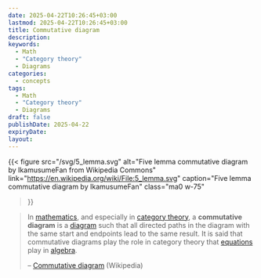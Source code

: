 ```yaml
---
date: 2025-04-22T10:26:45+03:00
lastmod: 2025-04-22T10:26:45+03:00
title: Commutative diagram
description: 
keywords:
  - Math
  - "Category theory"
  - Diagrams
categories:
  - concepts
tags:
  - Math
  - "Category theory"
  - Diagrams
draft: false
publishDate: 2025-04-22
expiryDate: 
layout:
---
```

{{< figure
  src="/svg/5_lemma.svg"
  alt="Five lemma commutative diagram by IkamusumeFan from Wikipedia Commons"
  link="https://en.wikipedia.org/wiki/File:5_lemma.svg"
  caption="Five lemma commutative diagram by IkamusumeFan"
  class="ma0 w-75"
>}}

> In [mathematics](https://en.wikipedia.org/wiki/Mathematics "Mathematics"), and especially in [category theory](https://en.wikipedia.org/wiki/Category_theory "Category theory"), a **commutative diagram** is a [diagram](https://en.wikipedia.org/wiki/Diagram_\(category_theory\) "Diagram (category theory)") such that all directed paths in the diagram with the same start and endpoints lead to the same result. It is said that commutative diagrams play the role in category theory that [equations](https://en.wikipedia.org/wiki/Equations "Equations") play in [algebra](https://en.wikipedia.org/wiki/Algebra "Algebra").
> 
> – [Commutative diagram](https://en.wikipedia.org/wiki/Commutative_diagram) (Wikipedia)